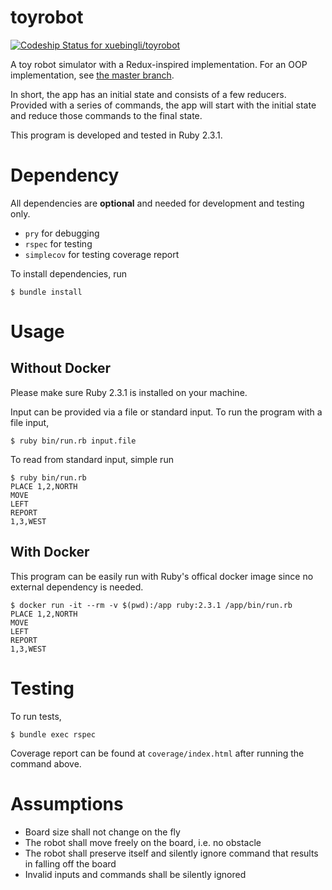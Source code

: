toyrobot
========

[ ![Codeship Status for xuebingli/toyrobot](https://codeship.com/projects/49d985c0-3de8-0134-b18d-365d6082cf0e/status?branch=master)](https://codeship.com/projects/167277)

A toy robot simulator with a Redux-inspired implementation. For an OOP implementation, see [the master branch](https://github.com/xuebingli/toyrobot/tree/master).

In short, the app has an initial state and consists of a few reducers. Provided with a series of commands, the app will start with the initial state and reduce those commands to the final state.

This program is developed and tested in Ruby 2.3.1.

# Dependency
All dependencies are **optional** and needed for development and testing only.
- `pry` for debugging
- `rspec` for testing
- `simplecov` for testing coverage report

To install dependencies, run
```shell
$ bundle install
```

# Usage
## Without Docker
Please make sure Ruby 2.3.1 is installed on your machine.

Input can be provided via a file or standard input. To run the program with a file input,
```shell
$ ruby bin/run.rb input.file
```

To read from standard input, simple run
```shell
$ ruby bin/run.rb
PLACE 1,2,NORTH
MOVE
LEFT
REPORT
1,3,WEST
```

## With Docker
This program can be easily run with Ruby's offical docker image since no external dependency is needed.
```shell
$ docker run -it --rm -v $(pwd):/app ruby:2.3.1 /app/bin/run.rb
PLACE 1,2,NORTH
MOVE
LEFT
REPORT
1,3,WEST
```

# Testing
To run tests,
```shell
$ bundle exec rspec
```
Coverage report can be found at `coverage/index.html` after running the command above.

# Assumptions
- Board size shall not change on the fly
- The robot shall move freely on the board, i.e. no obstacle
- The robot shall preserve itself and silently ignore command that results in falling off the board
- Invalid inputs and commands shall be silently ignored
